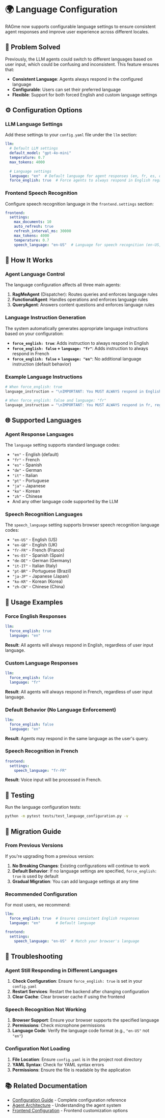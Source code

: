 # 🌍 Language Configuration

RAGme now supports configurable language settings to ensure consistent agent responses and improve user experience across different locales.

## 🎯 Problem Solved

Previously, the LLM agents could switch to different languages based on user input, which could be confusing and inconsistent. This feature ensures that:

- **Consistent Language**: Agents always respond in the configured language
- **Configurable**: Users can set their preferred language
- **Flexible**: Support for both forced English and custom language settings

## ⚙️ Configuration Options

### LLM Language Settings

Add these settings to your `config.yaml` file under the `llm` section:

```yaml
llm:
  # Default LLM settings
  default_model: "gpt-4o-mini"
  temperature: 0.7
  max_tokens: 4000
  
  # Language settings
  language: "en"  # Default language for agent responses (en, fr, es, de, etc.)
  force_english: true  # Force agents to always respond in English regardless of user's language
```

### Frontend Speech Recognition

Configure speech recognition language in the `frontend.settings` section:

```yaml
frontend:
  settings:
    max_documents: 10
    auto_refresh: true
    refresh_interval_ms: 30000
    max_tokens: 4000
    temperature: 0.7
    speech_language: "en-US"  # Language for speech recognition (en-US, fr-FR, es-ES, etc.)
```

## 🔧 How It Works

### Agent Language Control

The language configuration affects all three main agents:

1. **RagMeAgent** (Dispatcher): Routes queries and enforces language rules
2. **FunctionalAgent**: Handles operations and enforces language rules
3. **QueryAgent**: Answers content questions and enforces language rules

### Language Instruction Generation

The system automatically generates appropriate language instructions based on your configuration:

- **`force_english: true`**: Adds instruction to always respond in English
- **`force_english: false` + `language: "fr"`**: Adds instruction to always respond in French
- **`force_english: false` + `language: "en"`**: No additional language instruction (default behavior)

### Example Language Instructions

```python
# When force_english: true
language_instruction = "\nIMPORTANT: You MUST ALWAYS respond in English, regardless of the language used in the user's query. This is a critical requirement.\n"

# When force_english: false and language: "fr"
language_instruction = "\nIMPORTANT: You MUST ALWAYS respond in fr, regardless of the language used in the user's query. This is a critical requirement.\n"
```

## 🌐 Supported Languages

### Agent Response Languages

The `language` setting supports standard language codes:

- `"en"` - English (default)
- `"fr"` - French
- `"es"` - Spanish
- `"de"` - German
- `"it"` - Italian
- `"pt"` - Portuguese
- `"ja"` - Japanese
- `"ko"` - Korean
- `"zh"` - Chinese
- And any other language code supported by the LLM

### Speech Recognition Languages

The `speech_language` setting supports browser speech recognition language codes:

- `"en-US"` - English (US)
- `"en-GB"` - English (UK)
- `"fr-FR"` - French (France)
- `"es-ES"` - Spanish (Spain)
- `"de-DE"` - German (Germany)
- `"it-IT"` - Italian (Italy)
- `"pt-BR"` - Portuguese (Brazil)
- `"ja-JP"` - Japanese (Japan)
- `"ko-KR"` - Korean (Korea)
- `"zh-CN"` - Chinese (China)

## 📝 Usage Examples

### Force English Responses

```yaml
llm:
  force_english: true
  language: "en"
```

**Result**: All agents will always respond in English, regardless of user input language.

### Custom Language Responses

```yaml
llm:
  force_english: false
  language: "fr"
```

**Result**: All agents will always respond in French, regardless of user input language.

### Default Behavior (No Language Enforcement)

```yaml
llm:
  force_english: false
  language: "en"
```

**Result**: Agents may respond in the same language as the user's query.

### Speech Recognition in French

```yaml
frontend:
  settings:
    speech_language: "fr-FR"
```

**Result**: Voice input will be processed in French.

## 🧪 Testing

Run the language configuration tests:

```bash
python -m pytest tests/test_language_configuration.py -v
```

## 🔄 Migration Guide

### From Previous Versions

If you're upgrading from a previous version:

1. **No Breaking Changes**: Existing configurations will continue to work
2. **Default Behavior**: If no language settings are specified, `force_english: true` is used by default
3. **Gradual Migration**: You can add language settings at any time

### Recommended Configuration

For most users, we recommend:

```yaml
llm:
  force_english: true  # Ensures consistent English responses
  language: "en"       # Default language

frontend:
  settings:
    speech_language: "en-US"  # Match your browser's language
```

## 🐛 Troubleshooting

### Agent Still Responding in Different Languages

1. **Check Configuration**: Ensure `force_english: true` is set in your `config.yaml`
2. **Restart Services**: Restart the backend after changing configuration
3. **Clear Cache**: Clear browser cache if using the frontend

### Speech Recognition Not Working

1. **Browser Support**: Ensure your browser supports the specified language
2. **Permissions**: Check microphone permissions
3. **Language Code**: Verify the language code format (e.g., `"en-US"` not `"en"`)

### Configuration Not Loading

1. **File Location**: Ensure `config.yaml` is in the project root directory
2. **YAML Syntax**: Check for YAML syntax errors
3. **Permissions**: Ensure the file is readable by the application

## 📚 Related Documentation

- [Configuration Guide](CONFIG.md) - Complete configuration reference
- [Agent Architecture](AGENT_REFACTOR.md) - Understanding the agent system
- [Frontend Configuration](SETTINGS_UI_IMPROVEMENTS.md) - Frontend customization options

